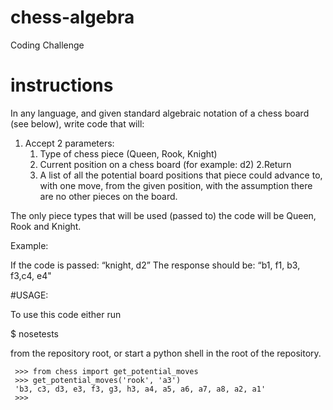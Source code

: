 # chess-algebra
Coding Challenge

# instructions
In any language, and given standard algebraic notation of a chess board (see below),
write code that will:
 
1. Accept 2 parameters:
   1. Type of chess piece (Queen, Rook, Knight)
   2. Current position on a chess board (for example: d2)
2.Return
   1. A list of all the potential board positions that piece could advance to,
      with one move, from the given position, with the assumption there are no
      other pieces on the board.
 
The only piece types that will be used (passed to) the code will be Queen, Rook and Knight.
 
Example:
 
If the code is passed:  “knight, d2”
The response should be:  “b1, f1, b3, f3,c4, e4"

#USAGE:

To use this code either run

   $ nosetests

from the repository root, or start a python shell in the root
of the repository.

     >>> from chess import get_potential_moves
     >>> get_potential_moves('rook', 'a3')
     'b3, c3, d3, e3, f3, g3, h3, a4, a5, a6, a7, a8, a2, a1'
     >>> 